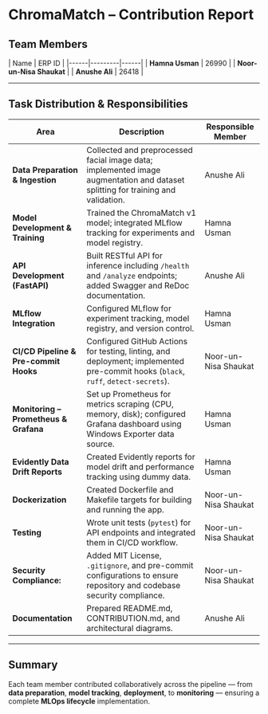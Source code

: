 # ChromaMatch – Contribution Report

## Team Members

| Name | ERP ID |
|------|---------|------|
| **Hamna Usman** | 26990 |
| **Noor-un-Nisa Shaukat** |
| **Anushe Ali** | 26418 |

---

## Task Distribution & Responsibilities

| Area | Description | Responsible Member |
|------|--------------|--------------------|
| **Data Preparation & Ingestion** | Collected and preprocessed facial image data; implemented image augmentation and dataset splitting for training and validation. | Anushe Ali |
| **Model Development & Training** | Trained the ChromaMatch v1 model; integrated MLflow tracking for experiments and model registry. | Hamna Usman |
| **API Development (FastAPI)** | Built RESTful API for inference including `/health` and `/analyze` endpoints; added Swagger and ReDoc documentation. | Anushe Ali |
| **MLflow Integration** | Configured MLflow for experiment tracking, model registry, and version control. | Hamna Usman |
| **CI/CD Pipeline & Pre-commit Hooks** | Configured GitHub Actions for testing, linting, and deployment; implemented pre-commit hooks (`black`, `ruff`, `detect-secrets`). | Noor-un-Nisa Shaukat |
| **Monitoring – Prometheus & Grafana** | Set up Prometheus for metrics scraping (CPU, memory, disk); configured Grafana dashboard using Windows Exporter data source. | Hamna Usman |
| **Evidently Data Drift Reports** | Created Evidently reports for model drift and performance tracking using dummy data. | Hamna Usman |
| **Dockerization** | Created Dockerfile and Makefile targets for building and running the app. | Noor-un-Nisa Shaukat |
| **Testing** | Wrote unit tests (`pytest`) for API endpoints and integrated them in CI/CD workflow. | Noor-un-Nisa Shaukat |
**Security Compliance:** | Added MIT License, `.gitignore`, and pre-commit configurations to ensure repository and codebase security compliance. | Noor-un-Nisa Shaukat
| **Documentation** | Prepared README.md, CONTRIBUTION.md, and architectural diagrams. | Anushe Ali |
---

## Summary

Each team member contributed collaboratively across the pipeline — from **data preparation**, **model tracking**, **deployment**, to **monitoring** — ensuring a complete **MLOps lifecycle** implementation.
